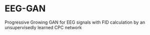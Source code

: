 # EEG-GAN
Progressive Growing GAN for EEG signals with FID calculation by an unsupervisedly learned CPC network
